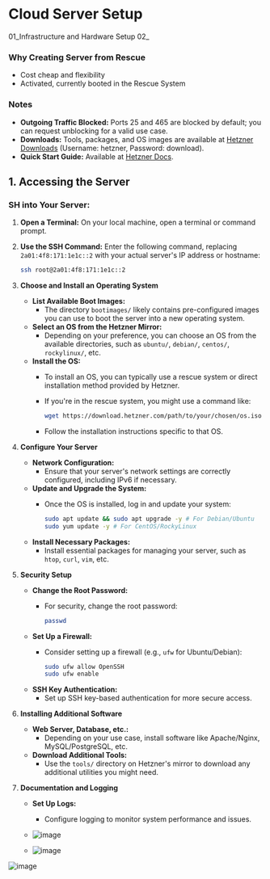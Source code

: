 # Cloud Server Setup


01_Infrastructure and Hardware Setup
02_

### Why Creating Server from Rescue

- Cost cheap and flexibility
- Activated, currently booted in the Rescue System

### Notes

- **Outgoing Traffic Blocked:** Ports 25 and 465 are blocked by default; you can request unblocking for a valid use case.
- **Downloads:** Tools, packages, and OS images are available at [Hetzner Downloads](https://download.hetzner.com) (Username: hetzner, Password: download).
- **Quick Start Guide:** Available at [Hetzner Docs](https://docs.hetzner.com).

## 1. Accessing the Server

### SH into Your Server:

1. **Open a Terminal:**
   On your local machine, open a terminal or command prompt.

2. **Use the SSH Command:**
   Enter the following command, replacing `2a01:4f8:171:1e1c::2` with your actual server's IP address or hostname:

   ```bash
   ssh root@2a01:4f8:171:1e1c::2

2. **Choose and Install an Operating System**
   * **List Available Boot Images:**
     * The directory `bootimages/` likely contains pre-configured images you can use to boot the server into a new operating system.
   * **Select an OS from the Hetzner Mirror:**
     * Depending on your preference, you can choose an OS from the available directories, such as `ubuntu/`, `debian/`, `centos/`, `rockylinux/`, etc.
   * **Install the OS:**
     * To install an OS, you can typically use a rescue system or direct installation method provided by Hetzner.
     * If you're in the rescue system, you might use a command like:

       ```bash
       wget https://download.hetzner.com/path/to/your/chosen/os.iso
       ```
     * Follow the installation instructions specific to that OS.

3. **Configure Your Server**
   * **Network Configuration:**
     * Ensure that your server's network settings are correctly configured, including IPv6 if necessary.
   * **Update and Upgrade the System:**
     * Once the OS is installed, log in and update your system:

       ```bash
       sudo apt update && sudo apt upgrade -y # For Debian/Ubuntu
       sudo yum update -y # For CentOS/RockyLinux
       ```
   * **Install Necessary Packages:**
     * Install essential packages for managing your server, such as `htop`, `curl`, `vim`, etc.

4. **Security Setup**
   * **Change the Root Password:**
     * For security, change the root password:

       ```bash
       passwd
       ```
   * **Set Up a Firewall:**
     * Consider setting up a firewall (e.g., `ufw` for Ubuntu/Debian):

       ```bash
       sudo ufw allow OpenSSH
       sudo ufw enable 
       ```
   * **SSH Key Authentication:**
     * Set up SSH key-based authentication for more secure access.

5. **Installing Additional Software**
   * **Web Server, Database, etc.:**
     * Depending on your use case, install software like Apache/Nginx, MySQL/PostgreSQL, etc.
   * **Download Additional Tools:**
     * Use the `tools/` directory on Hetzner's mirror to download any additional utilities you might need.

6. **Documentation and Logging**
   * **Set Up Logs:**
     * Configure logging to monitor system performance and issues.
    
   * ![image](https://github.com/user-attachments/assets/a89d9cb1-9541-4645-91c5-6f39ecc98782)
  
   * ![image](https://github.com/user-attachments/assets/7917d65d-0181-4158-b057-a55818a36115)


![image](https://github.com/user-attachments/assets/0024177d-576b-464b-9a4d-ca9773cae42b)


